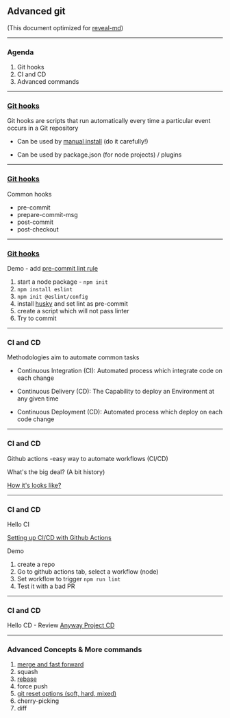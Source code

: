 ## Advanced git

(This document optimized for [reveal-md](https://github.com/webpro/reveal-md))

---

### Agenda

1. Git hooks
2. CI and CD 
3. Advanced commands

---

### [Git hooks](https://www.atlassian.com/git/tutorials/git-hooks)
Git hooks are scripts that run automatically every time a particular event occurs in a Git repository

* Can be used by [manual install](https://www.atlassian.com/git/tutorials/git-hooks) (do it carefully!)
<!-- .element: class="fragment" -->

* Can be used by package.json (for node projects) / plugins 
<!-- .element: class="fragment" -->

---

### [Git hooks](https://www.atlassian.com/git/tutorials/git-hooks)
Common hooks
* pre-commit
* prepare-commit-msg
* post-commit
* post-checkout

---

### [Git hooks](https://www.atlassian.com/git/tutorials/git-hooks)
Demo - add [pre-commit lint rule](https://codeburst.io/continuous-integration-lint-staged-husky-pre-commit-hook-test-setup-47f8172924fc)
1. start a node package - `npm init`
1. `npm install eslint`
1. `npm init @eslint/config`
1. install [husky](https://github.com/typicode/husky) and set lint as pre-commit
1. create a script which will not pass linter
1. Try to commit

---

### CI and CD

Methodologies aim to automate common tasks

* Continuous Integration (CI): Automated process which integrate code on each change
<!-- .element: class="fragment" -->

* Continuous Delivery (CD): The Capability to deploy an Environment at any given time
<!-- .element: class="fragment" -->

* Continuous Deployment (CD): Automated process which deploy on each code change
<!-- .element: class="fragment" -->

---
### CI and CD

Github actions -easy way to automate workflows (CI/CD)

What's the big deal? (A bit history)
<!-- .element: class="fragment" -->

[How it's looks like?](https://github.com/hasadna/anyway-newsflash-infographics/actions)
<!-- .element: class="fragment" -->

---

### CI and CD
Hello CI

[Setting up CI/CD with Github Actions](https://learn.vonage.com/blog/2021/02/17/setting-up-ci-cd-with-github-actions)

Demo
1. create a repo
2. Go to github actions tab, select a workflow (node) 
3. Set workflow to trigger `npm run lint`
4. Test it with a bad PR

---
### CI and CD
Hello CD - Review [Anyway Project CD](https://github.com/hasadna/anyway-newsflash-infographics)

---

### Advanced Concepts & More commands
1. [merge and fast forward](https://www.tutorialspoint.com/what-is-a-fast-forward-merge-in-git)
1. squash
1. [rebase](https://www.atlassian.com/git/tutorials/rewriting-history/git-rebase)
1. force push
1. [git reset options (soft, hard, mixed)](https://www.atlassian.com/git/tutorials/undoing-changes/git-reset)
1. cherry-picking
1. diff
